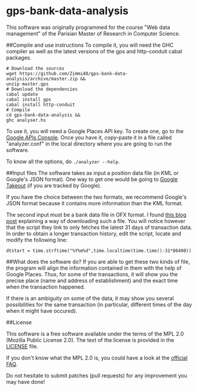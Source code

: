 # gps-bank-data-analysis
This software was originally programmed for the course "Web data management"
of the Parisian Master of Research in Computer Science.

##Compile and use instructions
To compile it, you will need the GHC compiler as well as the latest versions
of the gps and http-conduit cabal packages.

    # Download the sources
    wget https://github.com/Zimmi48/gps-bank-data-analysis/archive/master.zip &&
    unzip master.gps
    # Download the dependencies
    cabal update
    cabal install gps
    cabal install http-conduit
    # Compile
    cd gps-bank-data-analysis &&
    ghc analyser.hs

To use it, you will need a Google Places API key. To create one, go to the
[Google APIs Console](https://code.google.com/apis/console/?noredirect).
Once you have it, copy-paste it in a file called "analyzer.conf" in the local
directory where you are going to run the software.

To know all the options, do ```./analyzer --help```.

##Input files
The software takes as input a position data file (in KML or Google's JSON format).
One way to get one would be going to
[Google Takeout](https://www.google.com/settings/takeout)
(if you are tracked by Google).

If you have the choice between the two formats, we recommend Google's JSON format
because it contains more information than the KML format.

The second input must be a bank data file in OFX format. I found
[this blog post](http://thefinancebuff.com/replacing-microsoft-money-part-5-ofx-scripts.html)
explaining a way of downloading such a file.
You will notice however that the script they link to only fetches
the latest 31 days of transaction data.
In order to obtain a longer transaction history, edit the script,
locate and modify the following line:

    dtstart = time.strftime("%Y%m%d",time.localtime(time.time()-31*86400))

##What does the software do?
If you are able to get these two kinds of file, the program will align the
information contained in them with the help of Google Places.
Thus, for some of the transactions, it will show you the precise place
(name and address of establishment)
and the exact time when the transaction happened.

If there is an ambiguity on some of the data, it may show you several
possibilities for the same transaction (in particular, different times
of the day when it might have occured).

##License

This software is a free software available under the terms of the MPL 2.0
(Mozilla Public License 2.0).
The text of the license is provided in the [LICENSE](LICENSE) file.

If you don't know what the MPL 2.0 is, you could have a look at the
[official FAQ](https://www.mozilla.org/MPL/2.0/FAQ.html).

Do not hesitate to submit patches (pull requests) for any improvement
you may have done!
